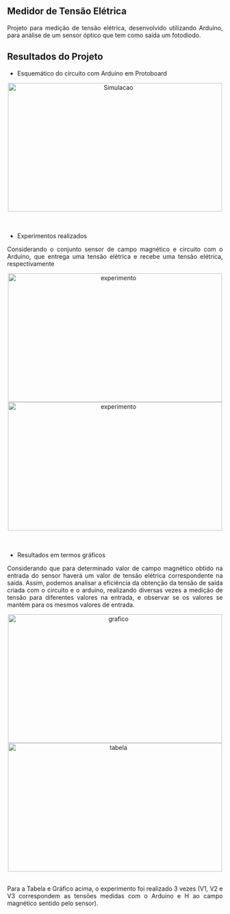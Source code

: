 ## Medidor de Tensão Elétrica

<p align="justify">Projeto para medição de tensão elétrica, desenvolvido utilizando Arduino, para análise de um sensor óptico que tem como saída um fotodiodo.</p>

## Resultados do Projeto

- Esquemático do circuito com Arduino em Protoboard

<div align="center">
<img align="center" alt="Simulacao" height="300" width="500" src="https://user-images.githubusercontent.com/113054956/230796575-fc996b8e-7095-4ac9-b35b-53ff4c338755.png">
</div> </br></br>

- Experimentos realizados 

<p align="justify">Considerando o conjunto sensor de campo magnético e circuito com o Arduino, que entrega uma tensão elétrica e recebe uma tensão elétrica, respectivamente </p>

<div align="center">

<img align="center" alt="experimento" height="300" width="500" src="https://user-images.githubusercontent.com/113054956/230797146-1297281e-0907-4370-b32b-03679494214f.jpeg">

<img align="center" alt="experimento" height="300" width="500" src="https://user-images.githubusercontent.com/113054956/230797147-e9267bb9-de65-4e2f-868c-4759031738cc.jpeg">

</div></br></br>

- Resultados em termos gráficos

<p align="justify"> Considerando que para determinado valor de campo magnético obtido na entrada do sensor haverá um valor de tensão elétrica correspondente na saída. Assim, podemos analisar a eficiência da obtenção da tensão de saída criada com o circuito e o arduino, realizando diversas vezes a medição de tensão para diferentes valores na entrada, e observar se os valores se mantém para os mesmos valores de entrada. </p>

<div align="center">

<img align="center" alt="grafico" height="300" width="500" src="https://user-images.githubusercontent.com/113054956/230797296-0a3b239b-e87d-43a6-ad3e-8e7da634817b.png">

<img align="center" alt="tabela" height="300" width="500" src="https://user-images.githubusercontent.com/113054956/230797298-0a7afc4a-1a98-44f9-ac59-3649b67591cc.png">

</div></br>

<p align="justify"> Para a Tabela e Gráfico acima, o experimento foi realizado 3 vezes (V1, V2 e V3 correspondem as tensões medidas com o Arduino e H ao campo magnético sentido pelo sensor).
</p>

